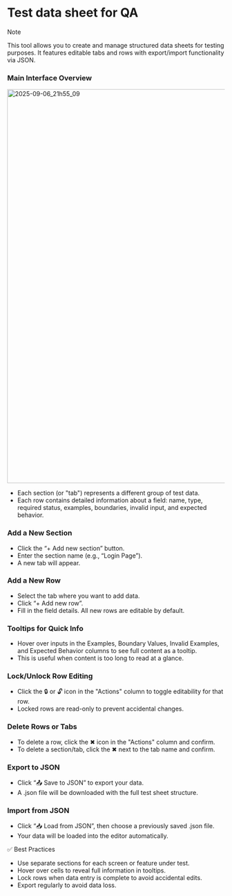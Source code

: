 # Test data sheet for QA

> [!NOTE]
> This tool allows you to create and manage structured data sheets for testing purposes. It features editable tabs and rows with export/import functionality via JSON.

### Main Interface Overview
<img width="1920" height="911" alt="2025-09-06_21h55_09" src="https://github.com/user-attachments/assets/0eab2ad2-2de6-4b09-bfbb-3e6cd91c0b97" />

+ Each section (or "tab") represents a different group of test data.
+ Each row contains detailed information about a field: name, type, required status, examples, boundaries, invalid input, and expected behavior.

### Add a New Section
+ Click the “+ Add new section” button.
+ Enter the section name (e.g., “Login Page”).
+ A new tab will appear.

### Add a New Row
+ Select the tab where you want to add data.
+ Click “+ Add new row”.
+ Fill in the field details. All new rows are editable by default.

### Tooltips for Quick Info
+ Hover over inputs in the Examples, Boundary Values, Invalid Examples, and Expected Behavior columns to see full content as a tooltip.
+ This is useful when content is too long to read at a glance.

### Lock/Unlock Row Editing
+ Click the 🔒 or 🔓 icon in the "Actions" column to toggle editability for that row.
+ Locked rows are read-only to prevent accidental changes.

### Delete Rows or Tabs
+ To delete a row, click the ✖ icon in the "Actions" column and confirm.
+ To delete a section/tab, click the ✖ next to the tab name and confirm.

### Export to JSON
+ Click “📤 Save to JSON” to export your data.
+ A .json file will be downloaded with the full test sheet structure.

### Import from JSON
+ Click “📥 Load from JSON”, then choose a previously saved .json file.
+ Your data will be loaded into the editor automatically.

✅ Best Practices
+ Use separate sections for each screen or feature under test.
+ Hover over cells to reveal full information in tooltips.
+ Lock rows when data entry is complete to avoid accidental edits.
+ Export regularly to avoid data loss.
